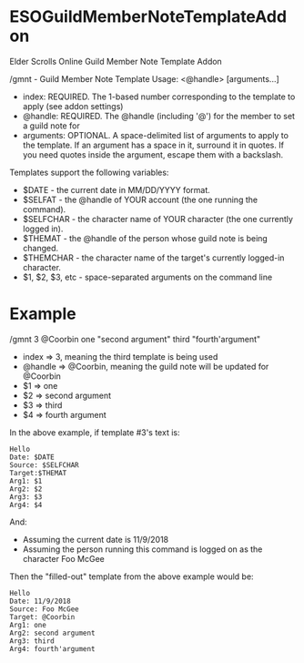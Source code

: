 # ESOGuildMemberNoteTemplateAddon
Elder Scrolls Online Guild Member Note Template Addon

/gmnt - Guild Member Note Template
Usage: <index> <@handle> [arguments...]
 - index: REQUIRED. The 1-based number corresponding to the template to apply (see addon settings)
 - @handle: REQUIRED. The @handle (including '@') for the member to set a guild note for
 - arguments: OPTIONAL. A space-delimited list of arguments to apply to the template. If an argument has a space in it, surround it in quotes. If you need quotes inside the argument, escape them with a backslash.

Templates support the following variables:
 - $DATE - the current date in MM/DD/YYYY format.
 - $SELFAT - the @handle of YOUR account (the one running the command).
 - $SELFCHAR - the character name of YOUR character (the one currently logged in).
 - $THEMAT - the @handle of the person whose guild note is being changed.
 - $THEMCHAR - the character name of the target's currently logged-in character.
 - $1, $2, $3, etc - space-separated arguments on the command line
 
 # Example
 /gmnt 3 @Coorbin one "second argument" third "fourth\'argument"
 - index => 3, meaning the third template is being used
 - @handle => @Coorbin, meaning the guild note will be updated for @Coorbin
 - $1 => one
 - $2 => second argument
 - $3 => third
 - $4 => fourth argument
 
In the above example, if template #3's text is:

```
Hello 
Date: $DATE 
Source: $SELFCHAR
Target:$THEMAT
Arg1: $1
Arg2: $2
Arg3: $3
Arg4: $4
```

And:
 - Assuming the current date is 11/9/2018
 - Assuming the person running this command is logged on as the character Foo McGee

Then the "filled-out" template from the above example would be:

```
Hello 
Date: 11/9/2018
Source: Foo McGee
Target: @Coorbin
Arg1: one
Arg2: second argument
Arg3: third
Arg4: fourth'argument
```